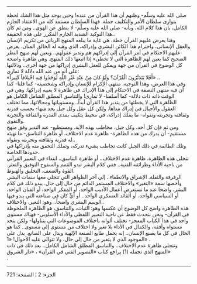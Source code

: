 ------------------------------------------------------------------------

صلى الله عليه وسلّم- وظنهم أن هذا القرآن من عنده! وحين يوجد مثل هذا الشك
لحظة يتوارى سلطان الأمر والتكليف جملة. فهذا السلطان مستمد كله من
الاعتقاد الجازم الكامل، بأن هذا كلام الله، وبأنه- صلى الله عليه وسلّم- لا
ينطق عن الهوى.. ومن ثم كان هذا التوكيد الشديد الجازم المكرر على هذه
الحقيقة..  
وهنا يعرض عليهم القرآن خطة، هي غاية ما يبلغه المنهج الرباني من تكريم
الإنسان والعقل الإنساني، واحترام هذا الكائن البشري وإدراكه، الذي وهبه له
الخالق المنان. يعرض عليهم الاحتكام في أمر القرآن إلى إدراكهم هم وتدبر
عقولهم.. ويعين لهم منهج النظر الصحيح كما يعين لهم الظاهرة التي لا تخطىء
إذا اتبعها ذلك المنهج. وهي ظاهرة واضحة كل الوضوح في القرآن من جهة ويمكن
للعقل البشري إدراكها من جهة أخرى.. ودلالتها على أنه من عند الله دلالة لا
تمارى:  
«أَفَلا يَتَدَبَّرُونَ الْقُرْآنَ؟ وَلَوْ كانَ مِنْ عِنْدِ غَيْرِ اللَّهِ لَوَجَدُوا فِيهِ اخْتِلافاً كَثِيراً»
..  
وفي هذا العرض، وهذا التوجيه، منتهى الإكرام للإنسان وإدراكه وشخصيته- كما
قلنا- كما أن فيه منتهى النصفة في الاحتكام إلى هذا الإدراك في ظاهرة لا
يعييه إدراكها. وهي في الوقت ذاته ذات دلالة- كما أسلفنا- لا تمارى!
والتناسق المطلق الشامل الكامل هو الظاهرة التي لا يخطئها من يتدبر هذا
القرآن أبداً.. ومستوياتها ومجالاتها، مما تختلف العقول والأجيال في إدراك
مداها. ولكن كل عقل وكل جيل يجد منها- بحسب قدرته وثقافته وتجربته وتقواه-
ما يملك إدراكه، في محيط يتكيف بمدى القدرة والثقافة والتجربة والتقوى.  
ومن ثم فإن كل أحد، وكل جيل، مخاطب بهذه الآية. ومستطيع- عند التدبر وفق
منهج مستقيم- أن يدرك من هذه الظاهرة- ظاهرة عدم الاختلاف، أو ظاهرة
التناسق- ما تهيئه له قدرته وثقافته وتجربته وتقواه..  
وتلك الطائفة في ذلك الجيل كانت تخاطب بشيء تدركه، وتملك التحقق منه
بإدراكها في حدودها الخاصة.  
تتجلى هذه الظاهرة. ظاهرة عدم الاختلاف.. أو ظاهرة التناسق.. ابتداء في
التعبير القرآني من ناحية الأداء وطرائقه الفنية.. ففي كلام البشر تبدو
القمم والسفوح التوفيق والتعثر. القوة والضعف. التحليق والهبوط.  
الرفرفة والثقلة. الإشراق والانطفاء.. إلى آخر الظواهر التي تتجلى معها
سمات البشر. وأخصها سمة «التغير» والاختلاف المستمر الدائم من حال إلى حال.
يبدو ذلك في كلام البشر، واضحا عند ما تستعرض أعمال الأديب الواحد، أو
المفكر الواحد، أو الفنان الواحد، أو السياسي الواحد، أو القائد العسكري
الواحد.. أو أيٍّ كان في صناعته التي يبدو فيها الوسم البشري واضحاً.. وهو:
التغير، والاختلاف..  
هذه الظاهرة واضح كل الوضوح أن عكسها وهو: الثبات، والتناسق، هو الظاهرة
الملحوظة في القرآن- ونحن نتحدث فقط عن ناحية التعبير اللفظي والأداء
الأسلوبي- فهناك مستوى واحد في هذا الكتاب المعجز- تختلف ألوانه باختلاف
الموضوعات التي يتناولها- ولكن يتحد مستواه وأفقه، والكمال في الأداء بلا
تغير ولا اختلاف من مستوى إلى مستوى.. كما هو الحال في كل ما يصنع
الإنسان.. إنه يحمل طابع الصنعة الإلهية ويدل على الصانع. يدل على الموجود
الذي لا يتغير من حال إلى حال، ولا تتوالى عليه الأحوال! «1» .  
وتتجلى ظاهرة عدم الاختلاف.. والتناسق المطلق الشامل الكامل.. بعد ذلك في
ذات المنهج الذي تحمله (1) يراجع كتاب «التصوير الفني في القرآن» ، «دار
الشروق»  
.

------------------------------------------------------------------------

الجزء: 2 ¦ الصفحة: 721
